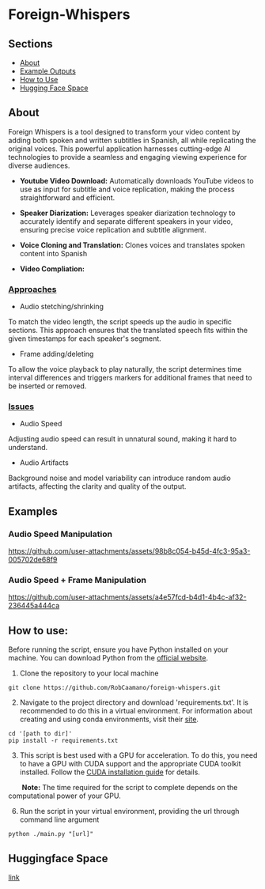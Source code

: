 # Foreign-Whispers

## Sections

- [About](#about)
- [Example Outputs](#example)
- [How to Use](#usage)
- [Hugging Face Space](#space)

## About <a id="about"></a>

Foreign Whispers is a tool designed to transform your video content by adding both spoken and written subtitles in Spanish, all while replicating the original voices. This powerful application harnesses cutting-edge AI technologies to provide a seamless and engaging viewing experience for diverse audiences.

- **Youtube Video Download:** Automatically downloads YouTube videos to use as input for subtitle and voice replication, making the process straightforward and efficient.

- **Speaker Diarization:** Leverages speaker diarization technology to accurately identify and separate different speakers in your video, ensuring precise voice replication and subtitle alignment.

- **Voice Cloning and Translation:** Clones voices and translates spoken content into Spanish

- **Video Compliation:** 

### <ins> Approaches </ins>

- Audio stetching/shrinking

To match the video length, the script speeds up the audio in specific sections. This approach ensures that the translated speech fits within the given timestamps for each speaker's segment.

- Frame adding/deleting

To allow the voice playback to play naturally, the script determines time interval differences and triggers markers for additional frames that need to be inserted or removed.

### <ins> Issues </ins>

- Audio Speed

Adjusting audio speed can result in unnatural sound, making it hard to understand.

- Audio Artifacts

Background noise and model variability can introduce random audio artifacts, affecting the clarity and quality of the output.

## Examples <a id="example"></a>

### Audio Speed Manipulation

https://github.com/user-attachments/assets/98b8c054-b45d-4fc3-95a3-005702de68f9

### Audio Speed + Frame Manipulation

https://github.com/user-attachments/assets/a4e57fcd-b4d1-4b4c-af32-236445a444ca

## How to use: <a id="usage"></a>

Before running the script, ensure you have Python installed on your machine. You can download Python from the [official website](https://www.python.org/downloads/). 

1. Clone the repository to your local machine

```
git clone https://github.com/RobCaamano/foreign-whispers.git
```

2. Navigate to the project directory and download 'requirements.txt'. It is recommended to do this in a virtual environment. For information about creating and using conda environments, visit their [site](https://conda.io/projects/conda/en/latest/user-guide/tasks/manage-environments.html).

```
cd '[path to dir]'
pip install -r requirements.txt
```

3. This script is best used with a GPU for acceleration. To do this, you need to have a GPU with CUDA support and the appropriate CUDA toolkit installed. Follow the [CUDA installation guide](https://docs.nvidia.com/cuda/cuda-installation-guide-microsoft-windows/index.html) for details.

&nbsp;&nbsp;&nbsp;&nbsp;&nbsp;&nbsp;&nbsp;**Note:** The time required for the script to complete depends on the computational power of your GPU.

6. Run the script in your virtual environment, providing the url through command line argument

```
python ./main.py "[url]"
```

## Huggingface Space <a id="space"></a>

[link](https://huggingface.co/spaces/Samin-Rob/FOREIGN-WHISPERS)
